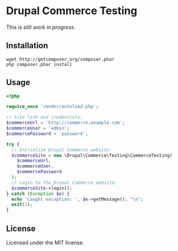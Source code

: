 Drupal Commerce Testing
=======================

This is still *work in progress*.

Installation
------------

    wget http://getcomposer.org/composer.phar
    php composer.phar install

Usage
-----

``` php
<?php

require_once 'vendor/autoload.php';

// Site link and credentials:
$commerceUrl = 'http://commerce.example.com';
$commerceUser = 'admin';
$commercePassword = 'password';

try {
  // Initialize Drupal Commerce website:
  $commerceSite = new \Drupal\Commerce\Testing\CommerceTesting(
    $commerceUrl,
    $commerceUser,
    $commercePassword
  );
  // Login to the Drupal Commerce website:
  $commerceSite->login();
} catch (Exception $e) {
  echo 'Caught exception: ', $e->getMessage(), "\n";
  exit(1);
}

```

License
-------

Licensed under the MIT license.
